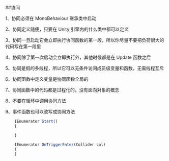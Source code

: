 ##协同

1、协同必须在 MonoBehaviour 继承类中启动

2、协同定义随便，只要在 Unity 引擎内的什么类中都可以定义

3、协同一旦启动它会立即执行协同函数的第一段，所以你尽量不要把负荷很大的代码写在第一段里

4、协同除了第一次启动会立即执行外，其他时候都是在 Update 函数之后

5、协同是假的多线程，所以它可以无条件访问成员级变量和函数，无需线程互斥

6、协同函数中定义变量是协同函数全局的

7、协同函数中的代码都是过程化的，没有面向对象的概念

8、不要在循环中调用协同方法

9、事件函数也可以改写成协同方法

```javascript
    IEnumerator Start()
    {

    }

    IEnumerator OnTriggerEnter(Collider col)
    {
    }
```